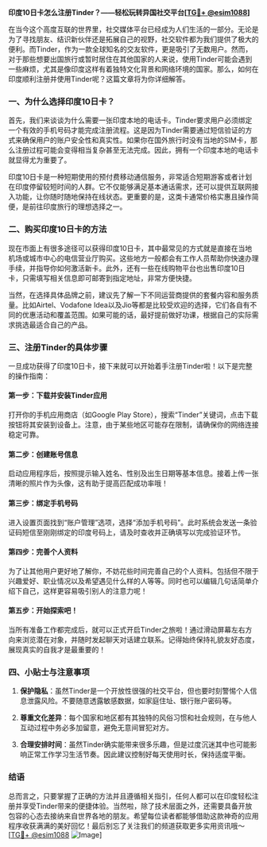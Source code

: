 **印度10日卡怎么注册Tinder？——轻松玩转异国社交平台[[TG💪+ @esim1088](https://t.me/s/esim1088)]**

在当今这个高度互联的世界里，社交媒体平台已经成为人们生活的一部分。无论是为了寻找朋友、结识新伙伴还是拓展自己的视野，社交软件都为我们提供了极大的便利。而Tinder，作为一款全球知名的交友软件，更是吸引了无数用户。然而，对于那些想要出国旅行或暂时居住在其他国家的人来说，使用Tinder可能会遇到一些麻烦，尤其是像印度这样有着独特文化背景和网络环境的国家。那么，如何在印度顺利注册并使用Tinder呢？这篇文章将为你详细解答。

### 一、为什么选择印度10日卡？

首先，我们来谈谈为什么需要一张印度本地的电话卡。Tinder要求用户必须绑定一个有效的手机号码才能完成注册流程。这是因为Tinder需要通过短信验证的方式来确保用户的账户安全性和真实性。如果你在国外旅行时没有当地的SIM卡，那么注册过程可能会变得相当复杂甚至无法完成。因此，拥有一个印度本地的电话卡就显得尤为重要了。

印度10日卡是一种短期使用的预付费移动通信服务，非常适合短期游客或者计划在印度停留较短时间的人群。它不仅能够满足基本通话需求，还可以提供互联网接入功能，让你随时随地保持在线状态。更重要的是，这类卡通常价格实惠且操作简便，是前往印度旅行的理想选择之一。

### 二、购买印度10日卡的方法

现在市面上有很多途径可以获得印度10日卡，其中最常见的方式就是直接在当地机场或城市中心的电信营业厅购买。这些地方一般都会有工作人员帮助你快速办理手续，并指导你如何激活新卡。此外，还有一些在线购物平台也出售印度10日卡，只需填写相关信息即可邮寄到指定地址，非常方便快捷。

当然，在选择具体品牌之前，建议先了解一下不同运营商提供的套餐内容和服务质量。比如Airtel、Vodafone Idea以及Jio等都是比较受欢迎的选择，它们各自有不同的优惠活动和覆盖范围。如果可能的话，最好提前做好功课，根据自己的实际需求挑选最适合自己的产品。

### 三、注册Tinder的具体步骤

一旦成功获得了印度10日卡，接下来就可以开始着手注册Tinder啦！以下是完整的操作指南：

#### 第一步：下载并安装Tinder应用
打开你的手机应用商店（如Google Play Store），搜索“Tinder”关键词，点击下载按钮将其安装到设备上。注意，由于某些地区可能存在限制，请确保你的网络连接稳定可靠。

#### 第二步：创建账号信息
启动应用程序后，按照提示输入姓名、性别及出生日期等基本信息。接着上传一张清晰的照片作为头像，这有助于提高匹配成功率哦！

#### 第三步：绑定手机号码
进入设置页面找到“账户管理”选项，选择“添加手机号码”。此时系统会发送一条验证码短信至刚刚绑定的印度号码上，请及时查收并正确填写以完成验证环节。

#### 第四步：完善个人资料
为了让其他用户更好地了解你，不妨花些时间完善自己的个人资料。包括但不限于兴趣爱好、职业情况以及希望遇见什么样的人等等。同时也可以编辑几句话简单介绍下自己，这样更容易吸引别人的注意力呢！

#### 第五步：开始探索吧！
当所有准备工作都完成后，就可以正式开启Tinder之旅啦！通过滑动屏幕左右方向来浏览潜在对象，并随时发起聊天对话建立联系。记得始终保持礼貌友好态度，展现真实的自我才是最重要的！

### 四、小贴士与注意事项

1. **保护隐私**：虽然Tinder是一个开放性很强的社交平台，但也要时刻警惕个人信息泄露风险。不要随意透露敏感数据，如家庭住址、银行账户密码等。
   
2. **尊重文化差异**：每个国家和地区都有其独特的风俗习惯和社会规则，在与他人互动过程中务必多加留意，避免无意间冒犯对方。
    
3. **合理安排时间**：虽然Tinder确实能带来很多乐趣，但是过度沉迷其中也可能影响正常工作学习生活节奏。因此建议控制好每天使用时长，保持适度平衡。

### 结语

总而言之，只要掌握了正确的方法并且遵循相关指引，任何人都可以在印度轻松注册并享受Tinder带来的便捷体验。当然啦，除了技术层面之外，还需要具备开放包容的心态去接纳来自世界各地的朋友。希望每位读者都能够借助这款神奇的应用程序收获满满的美好回忆！最后别忘了关注我们的频道获取更多实用资讯哦～ [[TG💪+ @esim1088](https://t.me/s/esim1088) ![Image](https://i.postimg.cc/4NQfJmqS/Snipaste-2025-05-13-00-14-12.png)]